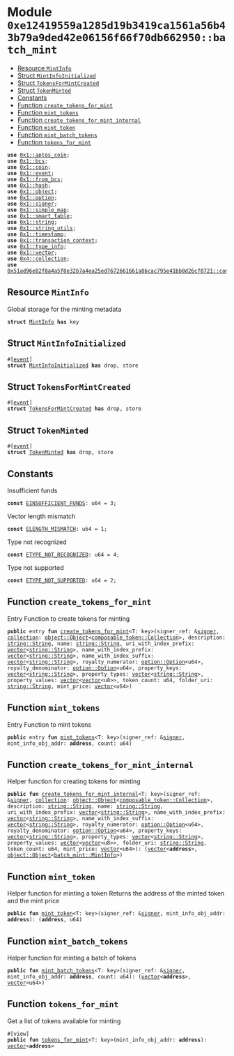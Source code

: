 
<a id="0xe12419559a1285d19b3419ca1561a56b43b79a9ded42e06156f66f70db662950_batch_mint"></a>

# Module `0xe12419559a1285d19b3419ca1561a56b43b79a9ded42e06156f66f70db662950::batch_mint`



-  [Resource `MintInfo`](#0xe12419559a1285d19b3419ca1561a56b43b79a9ded42e06156f66f70db662950_batch_mint_MintInfo)
-  [Struct `MintInfoInitialized`](#0xe12419559a1285d19b3419ca1561a56b43b79a9ded42e06156f66f70db662950_batch_mint_MintInfoInitialized)
-  [Struct `TokensForMintCreated`](#0xe12419559a1285d19b3419ca1561a56b43b79a9ded42e06156f66f70db662950_batch_mint_TokensForMintCreated)
-  [Struct `TokenMinted`](#0xe12419559a1285d19b3419ca1561a56b43b79a9ded42e06156f66f70db662950_batch_mint_TokenMinted)
-  [Constants](#@Constants_0)
-  [Function `create_tokens_for_mint`](#0xe12419559a1285d19b3419ca1561a56b43b79a9ded42e06156f66f70db662950_batch_mint_create_tokens_for_mint)
-  [Function `mint_tokens`](#0xe12419559a1285d19b3419ca1561a56b43b79a9ded42e06156f66f70db662950_batch_mint_mint_tokens)
-  [Function `create_tokens_for_mint_internal`](#0xe12419559a1285d19b3419ca1561a56b43b79a9ded42e06156f66f70db662950_batch_mint_create_tokens_for_mint_internal)
-  [Function `mint_token`](#0xe12419559a1285d19b3419ca1561a56b43b79a9ded42e06156f66f70db662950_batch_mint_mint_token)
-  [Function `mint_batch_tokens`](#0xe12419559a1285d19b3419ca1561a56b43b79a9ded42e06156f66f70db662950_batch_mint_mint_batch_tokens)
-  [Function `tokens_for_mint`](#0xe12419559a1285d19b3419ca1561a56b43b79a9ded42e06156f66f70db662950_batch_mint_tokens_for_mint)


<pre><code><b>use</b> <a href="">0x1::aptos_coin</a>;
<b>use</b> <a href="">0x1::bcs</a>;
<b>use</b> <a href="">0x1::coin</a>;
<b>use</b> <a href="">0x1::event</a>;
<b>use</b> <a href="">0x1::from_bcs</a>;
<b>use</b> <a href="">0x1::hash</a>;
<b>use</b> <a href="">0x1::object</a>;
<b>use</b> <a href="">0x1::option</a>;
<b>use</b> <a href="">0x1::signer</a>;
<b>use</b> <a href="">0x1::simple_map</a>;
<b>use</b> <a href="">0x1::smart_table</a>;
<b>use</b> <a href="">0x1::string</a>;
<b>use</b> <a href="">0x1::string_utils</a>;
<b>use</b> <a href="">0x1::timestamp</a>;
<b>use</b> <a href="">0x1::transaction_context</a>;
<b>use</b> <a href="">0x1::type_info</a>;
<b>use</b> <a href="">0x1::vector</a>;
<b>use</b> <a href="">0x4::collection</a>;
<b>use</b> <a href="">0x51ad96e82f8a4a5f0e32b7a4ea25ed7672661661a86cac795e41bb8d26cf0721::composable_token</a>;
</code></pre>



<a id="0xe12419559a1285d19b3419ca1561a56b43b79a9ded42e06156f66f70db662950_batch_mint_MintInfo"></a>

## Resource `MintInfo`

Global storage for the minting metadata


<pre><code><b>struct</b> <a href="batch_mint.md#0xe12419559a1285d19b3419ca1561a56b43b79a9ded42e06156f66f70db662950_batch_mint_MintInfo">MintInfo</a> <b>has</b> key
</code></pre>



<a id="0xe12419559a1285d19b3419ca1561a56b43b79a9ded42e06156f66f70db662950_batch_mint_MintInfoInitialized"></a>

## Struct `MintInfoInitialized`



<pre><code>#[<a href="">event</a>]
<b>struct</b> <a href="batch_mint.md#0xe12419559a1285d19b3419ca1561a56b43b79a9ded42e06156f66f70db662950_batch_mint_MintInfoInitialized">MintInfoInitialized</a> <b>has</b> drop, store
</code></pre>



<a id="0xe12419559a1285d19b3419ca1561a56b43b79a9ded42e06156f66f70db662950_batch_mint_TokensForMintCreated"></a>

## Struct `TokensForMintCreated`



<pre><code>#[<a href="">event</a>]
<b>struct</b> <a href="batch_mint.md#0xe12419559a1285d19b3419ca1561a56b43b79a9ded42e06156f66f70db662950_batch_mint_TokensForMintCreated">TokensForMintCreated</a> <b>has</b> drop, store
</code></pre>



<a id="0xe12419559a1285d19b3419ca1561a56b43b79a9ded42e06156f66f70db662950_batch_mint_TokenMinted"></a>

## Struct `TokenMinted`



<pre><code>#[<a href="">event</a>]
<b>struct</b> <a href="batch_mint.md#0xe12419559a1285d19b3419ca1561a56b43b79a9ded42e06156f66f70db662950_batch_mint_TokenMinted">TokenMinted</a> <b>has</b> drop, store
</code></pre>



<a id="@Constants_0"></a>

## Constants


<a id="0xe12419559a1285d19b3419ca1561a56b43b79a9ded42e06156f66f70db662950_batch_mint_EINSUFFICIENT_FUNDS"></a>

Insufficient funds


<pre><code><b>const</b> <a href="batch_mint.md#0xe12419559a1285d19b3419ca1561a56b43b79a9ded42e06156f66f70db662950_batch_mint_EINSUFFICIENT_FUNDS">EINSUFFICIENT_FUNDS</a>: u64 = 3;
</code></pre>



<a id="0xe12419559a1285d19b3419ca1561a56b43b79a9ded42e06156f66f70db662950_batch_mint_ELENGTH_MISMATCH"></a>

Vector length mismatch


<pre><code><b>const</b> <a href="batch_mint.md#0xe12419559a1285d19b3419ca1561a56b43b79a9ded42e06156f66f70db662950_batch_mint_ELENGTH_MISMATCH">ELENGTH_MISMATCH</a>: u64 = 1;
</code></pre>



<a id="0xe12419559a1285d19b3419ca1561a56b43b79a9ded42e06156f66f70db662950_batch_mint_ETYPE_NOT_RECOGNIZED"></a>

Type not recognized


<pre><code><b>const</b> <a href="batch_mint.md#0xe12419559a1285d19b3419ca1561a56b43b79a9ded42e06156f66f70db662950_batch_mint_ETYPE_NOT_RECOGNIZED">ETYPE_NOT_RECOGNIZED</a>: u64 = 4;
</code></pre>



<a id="0xe12419559a1285d19b3419ca1561a56b43b79a9ded42e06156f66f70db662950_batch_mint_ETYPE_NOT_SUPPORTED"></a>

Type not supported


<pre><code><b>const</b> <a href="batch_mint.md#0xe12419559a1285d19b3419ca1561a56b43b79a9ded42e06156f66f70db662950_batch_mint_ETYPE_NOT_SUPPORTED">ETYPE_NOT_SUPPORTED</a>: u64 = 2;
</code></pre>



<a id="0xe12419559a1285d19b3419ca1561a56b43b79a9ded42e06156f66f70db662950_batch_mint_create_tokens_for_mint"></a>

## Function `create_tokens_for_mint`

Entry Function to create tokens for minting


<pre><code><b>public</b> entry <b>fun</b> <a href="batch_mint.md#0xe12419559a1285d19b3419ca1561a56b43b79a9ded42e06156f66f70db662950_batch_mint_create_tokens_for_mint">create_tokens_for_mint</a>&lt;T: key&gt;(signer_ref: &<a href="">signer</a>, <a href="">collection</a>: <a href="_Object">object::Object</a>&lt;<a href="_Collection">composable_token::Collection</a>&gt;, description: <a href="_String">string::String</a>, name: <a href="_String">string::String</a>, uri_with_index_prefix: <a href="">vector</a>&lt;<a href="_String">string::String</a>&gt;, name_with_index_prefix: <a href="">vector</a>&lt;<a href="_String">string::String</a>&gt;, name_with_index_suffix: <a href="">vector</a>&lt;<a href="_String">string::String</a>&gt;, royalty_numerator: <a href="_Option">option::Option</a>&lt;u64&gt;, royalty_denominator: <a href="_Option">option::Option</a>&lt;u64&gt;, property_keys: <a href="">vector</a>&lt;<a href="_String">string::String</a>&gt;, property_types: <a href="">vector</a>&lt;<a href="_String">string::String</a>&gt;, property_values: <a href="">vector</a>&lt;<a href="">vector</a>&lt;u8&gt;&gt;, token_count: u64, folder_uri: <a href="_String">string::String</a>, mint_price: <a href="">vector</a>&lt;u64&gt;)
</code></pre>



<a id="0xe12419559a1285d19b3419ca1561a56b43b79a9ded42e06156f66f70db662950_batch_mint_mint_tokens"></a>

## Function `mint_tokens`

Entry Function to mint tokens


<pre><code><b>public</b> entry <b>fun</b> <a href="batch_mint.md#0xe12419559a1285d19b3419ca1561a56b43b79a9ded42e06156f66f70db662950_batch_mint_mint_tokens">mint_tokens</a>&lt;T: key&gt;(signer_ref: &<a href="">signer</a>, mint_info_obj_addr: <b>address</b>, count: u64)
</code></pre>



<a id="0xe12419559a1285d19b3419ca1561a56b43b79a9ded42e06156f66f70db662950_batch_mint_create_tokens_for_mint_internal"></a>

## Function `create_tokens_for_mint_internal`

Helper function for creating tokens for minting


<pre><code><b>public</b> <b>fun</b> <a href="batch_mint.md#0xe12419559a1285d19b3419ca1561a56b43b79a9ded42e06156f66f70db662950_batch_mint_create_tokens_for_mint_internal">create_tokens_for_mint_internal</a>&lt;T: key&gt;(signer_ref: &<a href="">signer</a>, <a href="">collection</a>: <a href="_Object">object::Object</a>&lt;<a href="_Collection">composable_token::Collection</a>&gt;, description: <a href="_String">string::String</a>, name: <a href="_String">string::String</a>, uri_with_index_prefix: <a href="">vector</a>&lt;<a href="_String">string::String</a>&gt;, name_with_index_prefix: <a href="">vector</a>&lt;<a href="_String">string::String</a>&gt;, name_with_index_suffix: <a href="">vector</a>&lt;<a href="_String">string::String</a>&gt;, royalty_numerator: <a href="_Option">option::Option</a>&lt;u64&gt;, royalty_denominator: <a href="_Option">option::Option</a>&lt;u64&gt;, property_keys: <a href="">vector</a>&lt;<a href="_String">string::String</a>&gt;, property_types: <a href="">vector</a>&lt;<a href="_String">string::String</a>&gt;, property_values: <a href="">vector</a>&lt;<a href="">vector</a>&lt;u8&gt;&gt;, folder_uri: <a href="_String">string::String</a>, token_count: u64, mint_price: <a href="">vector</a>&lt;u64&gt;): (<a href="">vector</a>&lt;<b>address</b>&gt;, <a href="_Object">object::Object</a>&lt;<a href="batch_mint.md#0xe12419559a1285d19b3419ca1561a56b43b79a9ded42e06156f66f70db662950_batch_mint_MintInfo">batch_mint::MintInfo</a>&gt;)
</code></pre>



<a id="0xe12419559a1285d19b3419ca1561a56b43b79a9ded42e06156f66f70db662950_batch_mint_mint_token"></a>

## Function `mint_token`

Helper function for minting a token
Returns the address of the minted token and the mint price


<pre><code><b>public</b> <b>fun</b> <a href="batch_mint.md#0xe12419559a1285d19b3419ca1561a56b43b79a9ded42e06156f66f70db662950_batch_mint_mint_token">mint_token</a>&lt;T: key&gt;(signer_ref: &<a href="">signer</a>, mint_info_obj_addr: <b>address</b>): (<b>address</b>, u64)
</code></pre>



<a id="0xe12419559a1285d19b3419ca1561a56b43b79a9ded42e06156f66f70db662950_batch_mint_mint_batch_tokens"></a>

## Function `mint_batch_tokens`

Helper function for minting a batch of tokens


<pre><code><b>public</b> <b>fun</b> <a href="batch_mint.md#0xe12419559a1285d19b3419ca1561a56b43b79a9ded42e06156f66f70db662950_batch_mint_mint_batch_tokens">mint_batch_tokens</a>&lt;T: key&gt;(signer_ref: &<a href="">signer</a>, mint_info_obj_addr: <b>address</b>, count: u64): (<a href="">vector</a>&lt;<b>address</b>&gt;, <a href="">vector</a>&lt;u64&gt;)
</code></pre>



<a id="0xe12419559a1285d19b3419ca1561a56b43b79a9ded42e06156f66f70db662950_batch_mint_tokens_for_mint"></a>

## Function `tokens_for_mint`

Get a list of tokens available for minting


<pre><code>#[view]
<b>public</b> <b>fun</b> <a href="batch_mint.md#0xe12419559a1285d19b3419ca1561a56b43b79a9ded42e06156f66f70db662950_batch_mint_tokens_for_mint">tokens_for_mint</a>&lt;T: key&gt;(mint_info_obj_addr: <b>address</b>): <a href="">vector</a>&lt;<b>address</b>&gt;
</code></pre>
